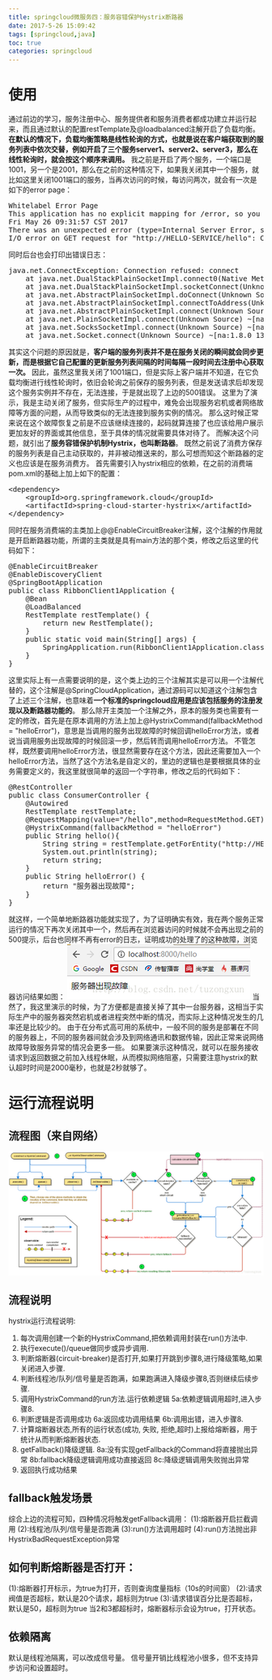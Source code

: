 ```yaml
---
title: springcloud微服务四：服务容错保护Hystrix断路器
date: 2017-5-26 15:09:42
tags: [springcloud,java]
toc: true
categories: springcloud
---
```

# 使用
通过前边的学习，服务注册中心、服务提供者和服务消费者都成功建立并运行起来，而且通过默认的配置restTemplate及@loadbalanced注解开启了负载均衡。
**在默认的情况下，负载均衡策略是线性轮询的方式，也就是说在客户端获取到的服务列表中依次交替，例如开启了三个服务server1、server2、server3，那么在线性轮询时，就会按这个顺序来调用。**
我之前是开启了两个服务，一个端口是1001，另一个是2001，那么在之前的这种情况下，如果我关闭其中一个服务，就比如这里关闭1001端口的服务，当再次访问的时候，每访问两次，就会有一次是如下的error page：

<pre>
Whitelabel Error Page
This application has no explicit mapping for /error, so you are seeing this as a fallback.
Fri May 26 09:31:57 CST 2017
There was an unexpected error (type=Internal Server Error, status=500).
I/O error on GET request for "http://HELLO-SERVICE/hello": Connection refused: connect; nested exception is java.net.ConnectException: Connection refused: connect
</pre>

同时后台也会打印出错误日志： 

<pre>
java.net.ConnectException: Connection refused: connect
	at java.net.DualStackPlainSocketImpl.connect0(Native Method) ~[na:1.8.0_131]
	at java.net.DualStackPlainSocketImpl.socketConnect(Unknown Source) ~[na:1.8.0_131]
	at java.net.AbstractPlainSocketImpl.doConnect(Unknown Source) ~[na:1.8.0_131]
	at java.net.AbstractPlainSocketImpl.connectToAddress(Unknown Source) ~[na:1.8.0_131]
	at java.net.AbstractPlainSocketImpl.connect(Unknown Source) ~[na:1.8.0_131]
	at java.net.PlainSocketImpl.connect(Unknown Source) ~[na:1.8.0_131]
	at java.net.SocksSocketImpl.connect(Unknown Source) ~[na:1.8.0_131]
	at java.net.Socket.connect(Unknown Source) ~[na:1.8.0_131]
</pre>

其实这个问题的原因就是，**客户端的服务列表并不是在服务关闭的瞬间就会同步更新，而是根据它自己配置的更新服务列表间隔的时间每隔一段时间去注册中心获取一次。**
因此，虽然这里我关闭了1001端口，但是实际上客户端并不知道，在它负载均衡进行线性轮询时，依旧会轮询之前保存的服务列表，但是发送请求后却发现这个服务实例并不存在，无法连接，于是就出现了上边的500错误。
这里为了演示，我是主动关闭了服务，但实际生产的过程中，难免会出现服务宕机或者网络故障等方面的问题，从而导致类似的无法连接到服务实例的情况。
那么这时候正常来说在这个故障恢复之前是不应该继续连接的，起码就算连接了也应该给用户展示更加友好的界面或其他信息，至于具体的情况就需要具体对待了。
而解决这个问题，就引出了**服务容错保护机制Hystrix，也叫断路器**。
既然之前说了消费方保存的服务列表是自己主动获取的，并非被动推送来的，那么可想而知这个断路器的定义也应该是在服务消费方。
首先需要引入hystrix相应的依赖，在之前的消费端pom.xml的基础上加上如下的配置：

<pre>
&lt;dependency>
	&lt;groupId>org.springframework.cloud&lt;/groupId>
	&lt;artifactId>spring-cloud-starter-hystrix&lt;/artifactId>
&lt;/dependency>
</pre>

同时在服务消费端的主类加上@@EnableCircuitBreaker注解，这个注解的作用就是开启断路器功能，所谓的主类就是具有main方法的那个类，修改之后这里的代码如下：

<pre>
@EnableCircuitBreaker
@EnableDiscoveryClient
@SpringBootApplication
public class RibbonClient1Application {
	@Bean
	@LoadBalanced
	RestTemplate restTemplate() {
		return new RestTemplate();
	}
	public static void main(String[] args) {
		SpringApplication.run(RibbonClient1Application.class, args);
	}
}
</pre>

这里实际上有一点需要说明的是，这个类上边的三个注解其实是可以用一个注解代替的，这个注解是@SpringCloudApplication，通过源码可以知道这个注解包含了上述三个注解，也意味着**一个标准的springcloud应用是应该包括服务的注册发现以及断路器功能的**。
那么除开主类加一个注解之外，原本的服务类也需要有一定的修改，首先是在原本调用的方法上加上@HystrixCommand(fallbackMethod = "helloError")，意思是当调用的服务出现故障的时候回调helloError方法，或者说当调用服务出现故障的时候回滚一步，然后转而调用helloError方法。
不管怎样，既然要调用helloError方法，很显然需要存在这个方法，因此还需要加入一个helloError方法，当然了这个方法名是自定义的，里边的逻辑也是要根据具体的业务需要定义的，我这里就很简单的返回一个字符串，修改之后的代码如下：

<pre>
@RestController
public class ConsumerController {
	@Autowired
	RestTemplate restTemplate;
	@RequestMapping(value="/hello",method=RequestMethod.GET)
	@HystrixCommand(fallbackMethod = "helloError")
	public String hello(){
		String string = restTemplate.getForEntity("http://HELLO-SERVICE/hello", String.class).getBody();
		System.out.println(string);
		return string;
	}
	public String helloError() {
		return "服务器出现故障";
	}
}
</pre>

就这样，一个简单地断路器功能就实现了，为了证明确实有效，我在两个服务正常运行的情况下再次关闭其中一个，然后再在浏览器访问的时候就不会再出现之前的500提示，后台也同样不再有error的日志，证明成功的处理了的这种故障，浏览器访问结果如图：
![cloud1](/images/springcloud/s41.png)
当然了，我这里演示的时候，为了方便都是直接关掉了其中一台服务器，这相当于实际生产中的服务器突然宕机或者进程突然中断的情况，而实际上这种情况发生的几率还是比较少的。
由于在分布式高可用的系统中，一般不同的服务是部署在不同的服务器上，不同的服务器间就会涉及到网络通讯和数据传输，因此正常来说网络故障导致服务异常的情况会更多一些。
如果要演示这种情况，就可以在服务接收请求到返回数据之前加入线程休眠，从而模拟网络阻塞，只需要注意hystrix的默认超时时间是2000毫秒，也就是2秒就够了。

# 运行流程说明
## 流程图（来自网络）
![cloud2](/images/springcloud/s42.png)

## 流程说明
hystrix运行流程说明:
1. 每次调用创建一个新的HystrixCommand,把依赖调用封装在run()方法中.
2. 执行execute()/queue做同步或异步调用.
3. 判断熔断器(circuit-breaker)是否打开,如果打开跳到步骤8,进行降级策略,如果关闭进入步骤.
4. 判断线程池/队列/信号量是否跑满，如果跑满进入降级步骤8,否则继续后续步骤.
5. 调用HystrixCommand的run方法.运行依赖逻辑
   5a:依赖逻辑调用超时,进入步骤8.
6. 判断逻辑是否调用成功
   6a:返回成功调用结果
   6b:调用出错，进入步骤8.
7. 计算熔断器状态,所有的运行状态(成功, 失败, 拒绝,超时)上报给熔断器，用于统计从而判断熔断器状态.
8. getFallback()降级逻辑.
   8a:没有实现getFallback的Command将直接抛出异常
   8b:fallback降级逻辑调用成功直接返回
   8c:降级逻辑调用失败抛出异常
9. 返回执行成功结果

##  fallback触发场景
综合上边的流程可知，四种情况将触发getFallback调用：
 (1):熔断器开启拦截调用
 (2):线程池/队列/信号量是否跑满
 (3):run()方法调用超时
 (4):run()方法抛出非HystrixBadRequestException异常

## 如何判断熔断器是否打开：
(1):熔断器打开标示，为true为打开，否则查询度量指标（10s的时间窗）
(2):请求阀值是否超标，默认是20个请求，超标则为true
(3):请求错误百分比是否超标，默认是50，超标则为true
当2和3都超标时，熔断器标示会设为true，打开状态。

## 依赖隔离
默认是线程池隔离，可以改成信号量。
信号量开销比线程池小很多，但不支持异步访问和设置超时。
